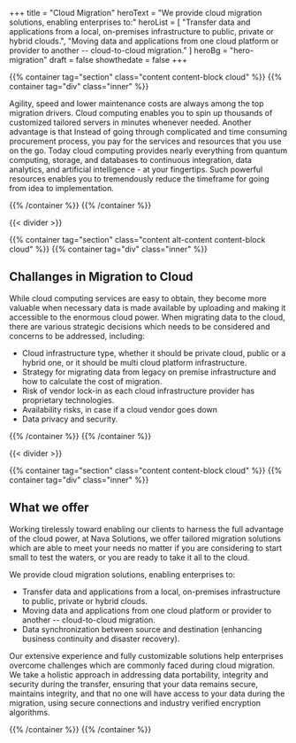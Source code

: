 +++
title = "Cloud Migration"
heroText = "We provide cloud migration solutions, enabling enterprises to:"
heroList = [
  "Transfer data and applications from a local, on-premises infrastructure to public, private or hybrid clouds.",
  "Moving data and applications from one cloud platform or provider to another -- cloud-to-cloud migration."
]
heroBg = "hero-migration"
draft = false
showthedate = false
+++

{{% container tag="section" class="content content-block cloud" %}}
{{% container tag="div" class="inner" %}}

Agility, speed and lower maintenance costs are always among the top migration drivers. Cloud computing enables you to spin up thousands of customized tailored servers in minutes whenever needed. Another advantage is that Instead of going through complicated and time consuming procurement process, you pay for the services and resources that you use on the go. Today cloud computing provides nearly everything from quantum computing, storage, and databases to continuous integration, data analytics, and artificial intelligence - at your fingertips. Such powerful resources enables you to tremendously reduce the timeframe for going from idea to implementation.

{{% /container %}}
{{% /container %}}

{{< divider >}}

{{% container tag="section" class="content alt-content content-block cloud" %}}
{{% container tag="div" class="inner" %}}

## Challanges in Migration to Cloud

While cloud computing services are easy to obtain, they become more valuable when necessary data is made available by uploading and making it accessible to the enormous cloud power. When migrating data to the cloud, there are various strategic decisions which needs to be considered and concerns to be addressed, including:

* Cloud infrastructure type, whether it should be private cloud, public or a hybrid one, or it should be multi cloud platform infrastructure.
* Strategy for migrating data from legacy on premise infrastructure and how to calculate the cost of migration.
* Risk of vendor lock-in as each cloud infrastructure provider has proprietary technologies.
* Availability risks, in case if a cloud vendor goes down
* Data privacy and security.

{{% /container %}}
{{% /container %}}

{{< divider >}}

{{% container tag="section" class="content content-block cloud" %}}
{{% container tag="div" class="inner" %}}

## What we offer

Working tirelessly toward enabling our clients to harness the full advantage of the cloud power, at Nava Solutions, we offer tailored migration solutions which are able to meet your needs no matter if you are considering to start small to test the waters, or you are ready to take it all to the cloud.

We provide cloud migration solutions, enabling enterprises to:

* Transfer data and applications from a local, on-premises infrastructure to public, private or hybrid clouds.
* Moving data and applications from one cloud platform or provider to another -- cloud-to-cloud migration.
* Data synchronization between source and destination (enhancing business continuity and disaster recovery).

Our extensive experience and fully customizable solutions help enterprises overcome challenges which are commonly faced during cloud migration.  We take a holistic approach in addressing data portability, integrity and security during the transfer, ensuring that your data remains secure, maintains integrity, and that no one will have access to your data during the migration, using secure connections and industry verified encryption algorithms.

{{% /container %}}
{{% /container %}}